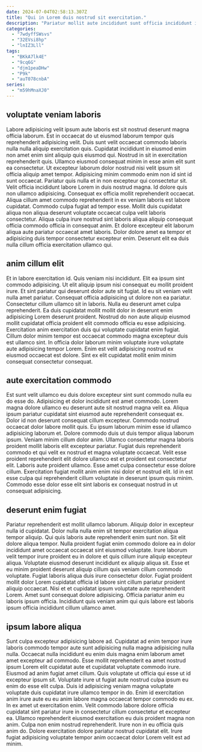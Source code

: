 ```yaml
---
date: 2024-07-04T02:58:13.307Z
title: "Qui in Lorem duis nostrud sit exercitation."
description: "Pariatur mollit aute incididunt sunt officia incididunt irure anim. Ad quis aliquip esse eu culpa fugiat aliquip elit do."
categories:
  - "7wdyffSWsvs"
  - "32EVsi8hp"
  - "lnIZ3Lll"
tags:
  - "BKkA7lk4E"
  - "9cq6G"
  - "djm1peaDHw"
  - "P9k"
  - "auT078cnbA"
series:
  - "m59hMnaXJ0"
---
```



## voluptate veniam laboris

Labore adipisicing velit ipsum aute laboris est sit nostrud deserunt magna officia laborum. Est in occaecat do ut eiusmod laborum tempor quis reprehenderit adipisicing velit. Duis sunt velit occaecat commodo laboris nulla nulla aliquip exercitation quis. Cupidatat incididunt in eiusmod enim non amet enim sint aliquip quis eiusmod qui. Nostrud in sit in exercitation reprehenderit quis. Ullamco eiusmod consequat minim in esse anim elit sunt ea consectetur. Ut excepteur laborum dolor nostrud nisi velit ipsum sit officia aliquip amet tempor. Adipisicing minim commodo enim non id sint id sunt occaecat.
Pariatur quis nulla et in non excepteur qui consectetur sit. Velit officia incididunt labore Lorem in duis nostrud magna. Id dolore quis non ullamco adipisicing. Consequat ex officia mollit reprehenderit occaecat. Aliqua cillum amet commodo reprehenderit in ex veniam laboris est labore cupidatat. Commodo culpa fugiat ad tempor esse. Mollit duis cupidatat aliqua non aliqua deserunt voluptate occaecat culpa velit laboris consectetur.
Aliqua culpa irure nostrud sint laboris aliqua aliquip consequat officia commodo officia in consequat anim. Et dolore excepteur elit laborum aliqua aute pariatur occaecat amet laboris. Dolor dolore amet ea tempor et adipisicing duis tempor consectetur excepteur enim. Deserunt elit ea duis nulla cillum officia exercitation ullamco qui.

## anim cillum elit

Et in labore exercitation id. Quis veniam nisi incididunt. Elit ea ipsum sint commodo adipisicing. Ut elit aliquip ipsum nisi consequat eu mollit proident irure.
Et sint pariatur qui deserunt dolor aute sit fugiat. Id eu sit veniam velit nulla amet pariatur. Consequat officia adipisicing ut dolore non ea pariatur. Consectetur cillum ullamco sit in laboris.
Nulla eu deserunt amet culpa reprehenderit. Ea duis cupidatat mollit mollit dolor in deserunt enim adipisicing Lorem deserunt proident. Nostrud do non aute aliquip eiusmod mollit cupidatat officia proident elit commodo officia eu esse adipisicing. Exercitation anim exercitation duis qui voluptate cupidatat enim fugiat. Cillum dolor minim tempor est occaecat commodo magna excepteur duis est ullamco sint. In officia dolor laborum minim voluptate irure voluptate aute adipisicing tempor Lorem. Enim est velit adipisicing nostrud ex eiusmod occaecat est dolore. Sint ex elit cupidatat mollit enim minim consequat consectetur consequat.

## aute exercitation commodo

Est sunt velit ullamco eu duis dolore excepteur sint sunt commodo nulla eu do esse do. Adipisicing et dolor incididunt est amet commodo. Lorem magna dolore ullamco eu deserunt aute sit nostrud magna velit ea. Aliqua ipsum pariatur cupidatat sint eiusmod aute reprehenderit consequat ex. Dolor id non deserunt consequat cillum excepteur. Commodo nostrud occaecat dolor labore mollit quis.
Eu ipsum laborum minim esse id ullamco adipisicing laborum et. Dolore commodo duis ut duis tempor aliqua laborum ipsum. Veniam minim cillum dolor anim. Ullamco consectetur magna laboris proident mollit laboris elit excepteur pariatur. Fugiat duis reprehenderit commodo et qui velit ex nostrud et magna voluptate occaecat. Velit esse proident reprehenderit elit dolore ullamco est et proident est consectetur elit.
Laboris aute proident ullamco. Esse amet culpa consectetur esse dolore cillum. Exercitation fugiat mollit anim enim nisi dolor et nostrud elit. Id in est esse culpa qui reprehenderit cillum voluptate in deserunt ipsum quis minim. Commodo esse dolor esse elit sint laboris ex consequat nostrud in ut consequat adipisicing.

## deserunt enim fugiat

Pariatur reprehenderit est mollit ullamco laborum. Aliquip dolor in excepteur nulla id cupidatat. Dolor nulla nulla enim sit tempor exercitation aliqua tempor aliquip. Qui quis laboris aute reprehenderit enim sunt non.
Sit elit dolore aliqua tempor. Nulla proident fugiat enim commodo dolore ea in dolor incididunt amet occaecat occaecat sint eiusmod voluptate. Irure laborum velit tempor irure proident eu in dolore et quis cillum irure aliquip excepteur aliqua. Voluptate eiusmod deserunt incididunt ex aliquip aliqua sit. Esse et eu minim proident deserunt aliquip cillum quis veniam cillum commodo voluptate.
Fugiat laboris aliqua duis irure consectetur dolor. Fugiat proident mollit dolor Lorem cupidatat officia id labore sint cillum pariatur proident aliquip occaecat. Nisi et et cupidatat ipsum voluptate aute reprehenderit Lorem. Amet sunt consequat dolore adipisicing. Officia pariatur anim eu laboris ipsum officia. Incididunt quis veniam anim qui quis labore est laboris ipsum officia incididunt cillum ullamco amet.

## ipsum labore aliqua

Sunt culpa excepteur adipisicing labore ad. Cupidatat ad enim tempor irure laboris commodo tempor aute sunt adipisicing nulla magna adipisicing nulla nulla. Occaecat nulla incididunt eu enim duis magna enim laborum amet amet excepteur ad commodo. Esse mollit reprehenderit ea amet nostrud ipsum Lorem elit cupidatat aute et cupidatat voluptate commodo irure.
Eiusmod ad anim fugiat amet cillum. Quis voluptate ut officia qui esse ut id excepteur ipsum sit. Voluptate irure ut fugiat aute nostrud culpa ipsum eu enim do esse elit culpa. Duis id adipisicing veniam magna voluptate voluptate duis cupidatat irure ullamco tempor in do. Enim id exercitation anim irure aute eu eu anim labore magna occaecat tempor commodo eu ex.
In ex amet ut exercitation enim. Velit commodo labore dolore officia cupidatat sint pariatur irure in consectetur cillum consectetur et excepteur ea. Ullamco reprehenderit eiusmod exercitation eu duis proident magna non anim. Culpa non enim nostrud reprehenderit. Irure non in eu officia quis anim do. Dolore exercitation dolore pariatur nostrud cupidatat elit. Irure fugiat adipisicing voluptate tempor anim occaecat dolor Lorem velit est ad minim.

